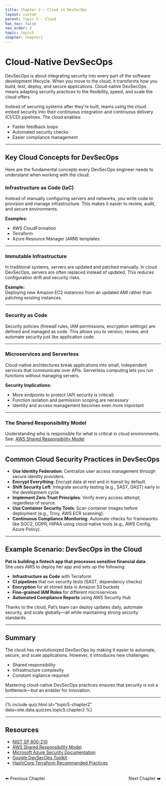 ```yaml
---
title: Chapter 2 - Cloud in DevSecOps
layout: custom
parent: Topic 5 - Cloud 
has_toc: false
nav_order: 2
topic: topic5
chapter: chapter2
---
```


# Cloud-Native DevSecOps

DevSecOps is about integrating security into every part of the software development lifecycle. When you move to the cloud, it transforms how you build, test, deploy, and secure applications. Cloud-native DevSecOps means adapting security practices to the flexibility, speed, and scale the cloud offers.

Instead of securing systems after they're built, teams using the cloud embed security into their continuous integration and continuous delivery (CI/CD) pipelines. The cloud enables:

- Faster feedback loops  
- Automated security checks  
- Easier compliance management  

---

## Key Cloud Concepts for DevSecOps

Here are the fundamental concepts every DevSecOps engineer needs to understand when working with the cloud:

### Infrastructure as Code (IaC)

Instead of manually configuring servers and networks, you write code to provision and manage infrastructure. This makes it easier to review, audit, and secure environments.

**Examples:**

- AWS CloudFormation  
- Terraform  
- Azure Resource Manager (ARM) templates  

---

### Immutable Infrastructure

In traditional systems, servers are updated and patched manually. In cloud DevSecOps, servers are often replaced instead of updated. This reduces configuration drift and security risks.

**Example:**  
Deploying new Amazon EC2 instances from an updated AMI rather than patching existing instances.

---

### Security as Code

Security policies (firewall rules, IAM permissions, encryption settings) are defined and managed as code. This allows you to version, review, and automate security just like application code.

---

### Microservices and Serverless

Cloud-native architectures break applications into small, independent services that communicate over APIs. Serverless computing lets you run functions without managing servers.

**Security Implications:**

- More endpoints to protect (API security is critical)  
- Function isolation and permission scoping are necessary  
- Identity and access management becomes even more important  

---

### The Shared Responsibility Model

Understanding who is responsible for what is critical in cloud environments.  
See: [AWS Shared Responsibility Model](https://aws.amazon.com/compliance/shared-responsibility-model/)

---

## Common Cloud Security Practices in DevSecOps

- **Use Identity Federation**: Centralize user access management through secure identity providers.  
- **Encrypt Everything**: Encrypt data at rest and in transit by default.  
- **Shift Security Left**: Integrate security testing (e.g., SAST, DAST) early in the development cycle.  
- **Implement Zero Trust Principles**: Verify every access attempt, regardless of source.  
- **Use Container Security Tools**: Scan container images before deployment (e.g., Trivy, AWS ECR scanning).  
- **Continuous Compliance Monitoring**: Automate checks for frameworks like SOC2, GDPR, HIPAA using cloud-native tools (e.g., AWS Config, Azure Policy).

---

## Example Scenario: DevSecOps in the Cloud

**Pat is building a fintech app that processes sensitive financial data.**  
She uses AWS to deploy her app and sets up the following:

- **Infrastructure as Code** with Terraform  
- **CI pipelines** that run security tests (SAST, dependency checks)  
- **Encryption** for all stored data in Amazon S3 buckets  
- **Fine-grained IAM Roles** for different microservices  
- **Automated Compliance Reports** using AWS Security Hub  

Thanks to the cloud, Pat’s team can deploy updates daily, automate security, and scale globally—all while maintaining strong security standards.

---

## Summary

The cloud has revolutionized DevSecOps by making it easier to automate, secure, and scale applications. However, it introduces new challenges:

- Shared responsibility  
- Infrastructure complexity  
- Constant vigilance required  

Mastering cloud-native DevSecOps practices ensures that security is not a bottleneck—but an enabler for innovation.

---

{% include quiz.html
  id="topic5-chapter2"
  data=site.data.quizzes.topic5.chapter2
%}

---

## Resources

- [NIST SP 800-210](https://csrc.nist.gov/pubs/sp/800/210/final)  
- [AWS Shared Responsibility Model](https://aws.amazon.com/compliance/shared-responsibility-model/)  
- [Microsoft Azure Security Documentation](https://learn.microsoft.com/en-us/azure/security/)  
- [Google DevSecOps Toolkit](https://cloud.google.com/blog/products/networking/introducing-the-devsecops-toolkit)  
- [HashiCorp Terraform Recommended Practices](https://developer.hashicorp.com/terraform/cloud-docs/recommended-practices)

<div style="display: flex; justify-content: space-between; margin-top: 2rem;">
  <a href="../chapter-1-Intro-to-Cloud/" style="text-decoration: none;">⬅️ Previous Chapter</a>
  <a href="../chapter-3-cloud-tools-and-platforms/" style="text-decoration: none;">Next Chapter ➡️</a>
</div>